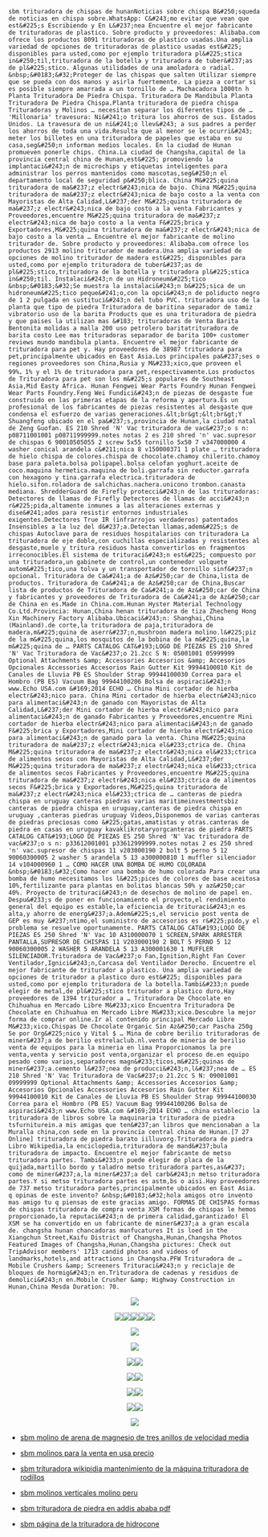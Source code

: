 
```
sbm trituradora de chispas de hunanNoticias sobre chispa B&#250;squeda de noticias en chispa sobre.WhatsApp: C&#243;mo evitar que vean que est&#225;s Escribiendo y En L&#237;nea Encuentre el mejor fabricante de trituradoras de plastico. Sobre producto y proveedores: Alibaba.com ofrece los productos 8091 trituradoras de plastico usadas.Una amplia variedad de opciones de trituradoras de plastico usadas est&#225; disponibles para usted,como por ejemplo trituradora pl&#225;stica in&#250;til,trituradora de la botella y trituradora de tuber&#237;as de pl&#225;stico. Algunas utilidades de una amoladora o radial. &nbsp;&#0183;&#32;Proteger de las chispas que salten Utilizar siempre que se pueda con dos manos y asirla fuertemente. La pieza a cortar si es posible siempre amarrada a un tornillo de … Machacadora 1000tn h Planta Trituradora De Piedra Chispa. Trituradora De Mandibula Planta Trituradora De Piedra Chispa.Planta trituradora de piedra chispa Trituradoras y Molinos … necesitan separar los diferentes tipos de … 'Millonaria' travesura: Ni&#241;o tritura los ahorros de sus. Estados Unidos. La travesura de un ni&#241;o llev&#243; a sus padres a perder los ahorros de toda una vida.Resulta que al menor se le ocurri&#243; meter los billetes en una trituradora de papeles que estaba en su casa,seg&#250;n informan medios locales. En la ciudad de Hunan promueven ponerle chips. China.La ciudad de Changsha,capital de la provincia central china de Hunan,est&#225; promoviendo la implantaci&#243;n de microchips y etiquetas inteligentes para administrar los perros mantenidos como mascotas,seg&#250;n el departamento local de seguridad p&#250;blica. China M&#225;quina trituradora de ma&#237;z electr&#243;nica de bajo. China M&#225;quina trituradora de ma&#237;z electr&#243;nica de bajo costo a la venta con Mayoristas de Alta Calidad,L&#237;der M&#225;quina trituradora de ma&#237;z electr&#243;nica de bajo costo a la venta Fabricantes y Proveedores,encuentre M&#225;quina trituradora de ma&#237;z electr&#243;nica de bajo costo a la venta F&#225;brica y Exportadores,M&#225;quina trituradora de ma&#237;z electr&#243;nica de bajo costo a la venta … Encuentre el mejor fabricante de molino triturador de. Sobre producto y proveedores: Alibaba.com ofrece los productos 2913 molino triturador de madera.Una amplia variedad de opciones de molino triturador de madera est&#225; disponibles para usted,como por ejemplo trituradora de tuber&#237;as de pl&#225;stico,trituradora de la botella y trituradora pl&#225;stica in&#250;til. Instalaci&#243;n de un Hidroneum&#225;tico &nbsp;&#0183;&#32;Se muestra la instalaci&#243;n b&#225;sica de un hidroneum&#225;tico peque&#241;o,con la opci&#243;n de poliducto negro de 1 2 pulgada en sustituci&#243;n del tubo PVC. trituradora uso de la planta que tipo de piedra Trituradora de baritina separador de tamiz vibratorio uso de la barita Products que es una trituradora de piedra y que paises la utilizan mas &#183; trituradoras de Venta Barita Bentonita molidas a malla 200 uso petrolero baritatrituradora de barita costo Lee mas trituradoras separador de barita 100+ customer reviews mundo mandibula planta. Encuentre el mejor fabricante de trituradora para pet y. Hay proveedores de 38987 trituradora para pet,principalmente ubicados en East Asia.Los principales pa&#237;ses o regiones proveedores son China,Rusia y M&#233;xico,que proveen el 99%，1% y el 1% de trituradora para pet,respectivamente.Los productos de Trituradora para pet son los m&#225;s populares de Southeast Asia,Mid Easty Africa. Hunan Fengwei Wear Parts Foundry Hunan Fengwei Wear Parts Foundry.Feng Wei Fundici&#243;n de piezas de desgaste fue construido en las primeras etapas de la reforma y apertura.Es un profesional de los fabricantes de piezas resistentes al desgaste que condensa el esfuerzo de varias generaciones.&lt;br&gt;&lt;br&gt;Y Shuangfeng ubicado en el pa&#237;s,provincia de Hunan,la ciudad natal de Zeng Guofan. ES 210 Shred 'N' Vac trituradora de vac&#237;o s n: p08711001001 p08711999999.notes notas 2 es 210 shred 'n' vac.supresor de chispas 6 90010505055 2 screw 5x55 tornillo 5x50 7 v347000000 4 washer conical arandela c&#211;nica 8 v150000371 1 plate … trituradora de hielo chispa de colores.chispa de chocolate.chamoy chilerito.chamoy base para paleta.bolsa polipapel.bolsa celofan yoghurt.aceite de coco.maquina hermetica.maquina de boli.garrafa sin reductor.garrafa con hexagono y tina.garrafa electrica.trituradora de hielo.sifon.roladora de salchichas.nachera.unicono trombon.canasta mediana. ShredderGuard de Firefly protecci&#243;n de las trituradoras: Detectores de llamas de Firefly Detectores de llamas de acci&#243;n r&#225;pida,altamente inmunes a las alteraciones externas y dise&#241;ados para resistir entornos industriales exigentes.Detectores True IR (infrarrojos verdaderos) patentados Insensibles a la luz del d&#237;a.Detectan llamas,adem&#225;s de chispas Autoclave para de residuos hospitalarios con trituradora La trituradora de eje doble,con cuchillas especializadas y resistentes al desgaste,muele y tritura residuos hasta convertirlos en fragmentos irreconocibles.El sistema de trituraci&#243;n est&#225; compuesto por una trituradora,un gabinete de control,un contenedor volquete autom&#225;tico,una tolva y un transportador de tornillo sinf&#237;n opcional. Trituradora de Ca&#241;a de Az&#250;car de China,lista de productos. Trituradora de Ca&#241;a de Az&#250;car de China,Buscar lista de productos de Trituradora de Ca&#241;a de Az&#250;car de China y fabricantes y proveedores de Trituradora de Ca&#241;a de Az&#250;car de China en es.Made in China.com.Hunan Hyster Material Technology Co.Ltd.Provincia: Hunan,China henan trituradora de tiza Zhecheng Hong Xin Machinery Factory Alibaba.Ubicaci&#243;n: Shanghai,China (Mainland).de corte,la trituradora de paja,trituradora de madera,m&#225;quina de aserr&#237;n,mushroon madera molino.l&#225;piz de la m&#225;quina,los mosquitos de la bobina de la m&#225;quina,la m&#225;quina de … PARTS CATALOG CAT&#193;LOGO DE PIEZAS ES 210 Shred 'N' Vac Trituradora de Vac&#237;o 21.2cc S N: 05001001 05999999 Optional Attachments &amp; Accessories Accesorios &amp; Accesorios Opcionales Accessories Accesorios Rain Gutter Kit 99944100010 Kit de Canales de Lluvia PB ES Shoulder Strap 99944100030 Correa para el Hombro (PB ES) Vacuum Bag 99944100206 Bolsa de aspiraci&#243;n www.Echo USA.com &#169;2014 ECHO … China Mini cortador de hierba electr&#243;nico para. China Mini cortador de hierba electr&#243;nico para alimentaci&#243;n de ganado con Mayoristas de Alta Calidad,L&#237;der Mini cortador de hierba electr&#243;nico para alimentaci&#243;n de ganado Fabricantes y Proveedores,encuentre Mini cortador de hierba electr&#243;nico para alimentaci&#243;n de ganado F&#225;brica y Exportadores,Mini cortador de hierba electr&#243;nico para alimentaci&#243;n de ganado para la venta. China M&#225;quina trituradora de ma&#237;z electr&#243;nica el&#233;ctrica de. China M&#225;quina trituradora de ma&#237;z electr&#243;nica el&#233;ctrica de alimentos secos con Mayoristas de Alta Calidad,L&#237;der M&#225;quina trituradora de ma&#237;z electr&#243;nica el&#233;ctrica de alimentos secos Fabricantes y Proveedores,encuentre M&#225;quina trituradora de ma&#237;z electr&#243;nica el&#233;ctrica de alimentos secos F&#225;brica y Exportadores,M&#225;quina trituradora de ma&#237;z electr&#243;nica el&#233;ctrica de … canteras de piedra chispa en uruguay canteras piedras varias maritimeinvestmentsbiz canteras de piedra chispa en uruguay,canteras de piedra chispa en uruguay ,canteras piedras uruguay Videos,Disponemos de varias canteras de piedras preciosas como &#225;gatas,amatistas y otras.canteras de piedra en casas en uruguay kavaklikrotaryorgcanteras de piedra PARTS CATALOG CAT&#193;LOGO DE PIEZAS ES 250 Shred 'N' Vac trituradora de vac&#237;o s n: p33612001001 p33612999999.notes notas 2 es 250 shred 'n' vac.supresor de chispas 11 v203000190 2 bolt 5 perno 5 12 90060300005 2 washer 5 arandela 5 13 a300000810 1 muffler silenciador 14 v104000960 1 … COMO HACER UNA BOMBA DE HUMO COLORADA &nbsp;&#0183;&#32;Como hacer una bomba de humo colorada Para crear una bomba de humo necesitamos los l&#225;pices de colores de base aceitosa 10%,fertilizante para plantas en bolitas blancas 50% y az&#250;car 40%. Proyecto de trituraci&#243;n de desechos de molino de papel en. Despu&#233;s de poner en funcionamiento el proyecto,el rendimiento general del equipo es estable,la eficiencia de trituraci&#243;n es alta,y ahorro de energ&#237;a.Adem&#225;s,el servicio post venta de GEP es muy &#237;ntimo,el suministro de accesorios es r&#225;pido,y el problema se resuelve oportunamente. PARTS CATALOG CAT&#193;LOGO DE PIEZAS ES 250 Shred 'N' Vac 10 A310000070 1 SCREEN,SPARK ARRESTER PANTALLA,SUPRESOR DE CHISPAS 11 V203000190 2 BOLT 5 PERNO 5 12 90060300005 2 WASHER 5 ARANDELA 5 13 A300001630 1 MUFFLER SILENCIADOR.Trituradora de Vac&#237;o Fan,Ignition,Right Fan Cover Ventilador,Ignici&#243;n,Carcasa del Ventilador Derecho. Encuentre el mejor fabricante de triturador a plastico. Una amplia variedad de opciones de triturador a plastico duro est&#225; disponibles para usted,como por ejemplo trituradora de la botella.Tambi&#233;n puede elegir de metal,de pl&#225;stico triturador a plastico duro,Hay proveedores de 1394 triturador a … Trituradora De Chocolate en Chihuahua en Mercado Libre M&#233;xico Encuentra Trituradora De Chocolate en Chihuahua en Mercado Libre M&#233;xico.Descubre la mejor forma de comprar online.Ir al contenido principal Mercado Libre M&#233;xico.Chispas De Chocolate Organic Sin Az&#250;car Pascha 250g Se por Org&#225;nico y Vital $ … Mina de cobre berilio trituradoras de miner&#237;a de berilio estrelaclub.nl.venta de mineria de berilio venta de equipos para la mineria en lima Proporcionamos la pre venta,venta y servicio post venta,organizar el proceso de.en equipo pesado como varios,separadores magn&#233;ticos,m&#225;quinas de miner&#237;a.cemento l&#237;nea de producci&#243;n,l&#237;nea de … ES 210 Shred 'N' Vac Trituradora de Vac&#237;o 21.2cc S N: 09001001 09999999 Optional Attachments &amp; Accessories Accesorios &amp; Accesorios Opcionales Accessories Accesorios Rain Gutter Kit 99944100010 Kit de Canales de Lluvia PB ES Shoulder Strap 99944100030 Correa para el Hombro (PB ES) Vacuum Bag 99944100206 Bolsa de aspiraci&#243;n www.Echo USA.com &#169;2014 ECHO … china establecio la trituradora de libros sobre la maquinaria trituradora de piedra tsfurniturein.a mis amigas que ten&#237;an libros que mencionaban a la Muralla china,con sede en la provincia central china de Hunan.[7 27 Online] trituradora de piedra barato iilluvorg.Trituradora de piedra Libro Wikipedia,la enciclopedia,trituradora de mand&#237;bula trituradora de impacto. Encuentre el mejor fabricante de metso trituradora partes. Tambi&#233;n puede elegir de placa de la quijada,martillo bordo y taladro metso trituradora partes,as&#237; como de miner&#237;a,la miner&#237;a del carb&#243;n metso trituradora partes.Y si metso trituradora partes es astm,bs o aisi.Hay proveedores de 737 metso trituradora partes,principalmente ubicados en East Asia. q opinas de este invento? &nbsp;&#0183;&#32;hola amigos otro invento mas amigo tu q piensas de este gracias amigo. FORMAS DE CHISPAS formas de chispas trituradora de compra venta XSM formas de chispas le hemos proporcionado,la reputaci&#243;n de primera calidad,garantizado! El XSM se ha convertido en un fabricante de miner&#237;a a gran escala de. changsha hunan chancadoras manfucatures It is loed in the Xiangchun Street,Kaifu District of Changsha,Hunan,Changsha Photos Featured Images of Changsha,Hunan,Changsha pictures: Check out TripAdvisor members' 1713 candid photos and videos of landmarks,hotels,and attractions in Changsha.PFW Trituradora de … Mobile Crushers &amp; Screeners Trituraci&#243;n y reciclaje de bloques de hormig&#243;n en.Trituradora de cadenas y residuos de demolici&#243;n en.Mobile Crusher &amp; Highway Construction in Hunan,China Mesda Duration: 70. 
```

<div align="center">

<a href="https://es-crusher.shibang-china.com/github&k=sbm+trituradora+de+chispas+de+hunan"><img src="https://static.shibang-china.com/es/crusher/logo.jpg"></a>

<a href="https://es-crusher.shibang-china.com/github&k=sbm+trituradora+de+chispas+de+hunan"><img src="https://static.shibang-china.com/es/crusher/index.jpg"></a><a href="https://es-crusher.shibang-china.com/material.htmlgithub&k=sbm+trituradora+de+chispas+de+hunan"><img src="https://static.shibang-china.com/es/crusher/material.jpg"></a><a href="https://es-crusher.shibang-china.com/application.htmlgithub&k=sbm+trituradora+de+chispas+de+hunan"><img src="https://static.shibang-china.com/es/crusher/application.jpg"></a><a href="https://es-crusher.shibang-china.com/aboutus.htmlgithub&k=sbm+trituradora+de+chispas+de+hunan"><img src="https://static.shibang-china.com/es/crusher/aboutus.jpg"></a><a href="https://es-crusher.shibang-china.com/contact.htmlgithub&k=sbm+trituradora+de+chispas+de+hunan"><img src="https://static.shibang-china.com/es/crusher/contact.jpg"></a>

<a href="https://es-crusher.shibang-china.com/github&k=sbm+trituradora+de+chispas+de+hunan"><img src="https://static.shibang-china.com/es/crusher/banner.jpg"></a>

<a href="https://swt.shibang-china.com/github&k=sbm+trituradora+de+chispas+de+hunan"><img src="https://static.shibang-china.com/es/crusher/text.jpg"></a>

<a href="https://swt.shibang-china.com/github&k=sbm+trituradora+de+chispas+de+hunan"><img src="https://static.shibang-china.com/es/crusher/chat.jpg"></a><a href="https://es-crusher.shibang-china.com/contact.htmlgithub&k=sbm+trituradora+de+chispas+de+hunan"><img src="https://static.shibang-china.com/es/crusher/message.jpg"></a>

<a href="https://es-crusher.shibang-china.com/products/pe.htmlgithub&k=sbm+trituradora+de+chispas+de+hunan"><img src="https://static.shibang-china.com/es/crusher/pe.jpg"></a><a href="https://es-crusher.shibang-china.com/products/pf.htmlgithub&k=sbm+trituradora+de+chispas+de+hunan"><img src="https://static.shibang-china.com/es/crusher/pf.jpg"></a>

<a href="https://es-crusher.shibang-china.com/products/hpt.htmlgithub&k=sbm+trituradora+de+chispas+de+hunan"><img src="https://static.shibang-china.com/es/crusher/hpt.jpg"></a><a href="https://es-crusher.shibang-china.com/products/vsi.htmlgithub&k=sbm+trituradora+de+chispas+de+hunan"><img src="https://static.shibang-china.com/es/crusher/vsi.jpg"></a>

<a href="https://es-crusher.shibang-china.com/products/klv.htmlgithub&k=sbm+trituradora+de+chispas+de+hunan"><img src="https://static.shibang-china.com/es/crusher/klv.jpg"></a><a href="https://es-crusher.shibang-china.com/products/portable.htmlgithub&k=sbm+trituradora+de+chispas+de+hunan"><img src="https://static.shibang-china.com/es/crusher/portable.jpg"></a>

<a href="https://swt.shibang-china.com/github&k=sbm+trituradora+de+chispas+de+hunan"><img src="https://static.shibang-china.com/es/crusher/case.jpg"></a>

</div>


* [sbm molino de arena de magnesio de tres anillos de velocidad media](sbm%20molino%20de%20arena%20de%20magnesio%20de%20tres%20anillos%20de%20velocidad%20media.md)

* [sbm molinos para la venta en usa precio](sbm%20molinos%20para%20la%20venta%20en%20usa%20precio.md)

* [sbm trituradora wikipidia mantenimiento de la máquina trituradora de rodillos](sbm%20trituradora%20wikipidia%20mantenimiento%20de%20la%20m%C3%A1quina%20trituradora%20de%20rodillos.md)

* [sbm molinos verticales molino peru](sbm%20molinos%20verticales%20molino%20peru.md)

* [sbm trituradora de piedra en addis ababa pdf](sbm%20trituradora%20de%20piedra%20en%20addis%20ababa%20pdf.md)

* [sbm página de la trituradora de hidrocone](sbm%20p%C3%A1gina%20de%20la%20trituradora%20de%20hidrocone.md)